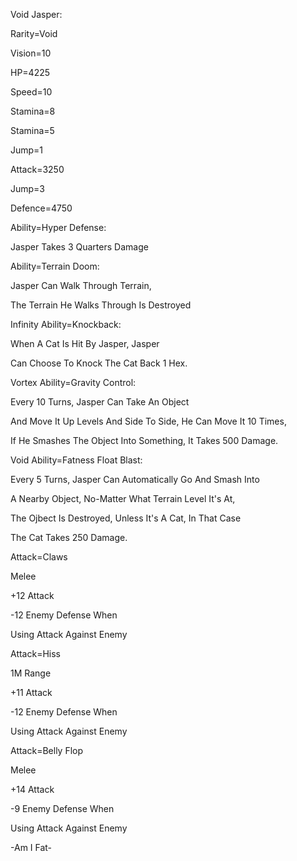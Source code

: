 Void Jasper:

Rarity=Void

Vision=10

HP=4225

Speed=10

Stamina=8

Stamina=5

Jump=1

Attack=3250

Jump=3

Defence=4750

Ability=Hyper Defense:

Jasper Takes 3 Quarters Damage

Ability=Terrain Doom:

Jasper Can Walk Through Terrain,

The Terrain He Walks Through Is Destroyed

Infinity Ability=Knockback:

When A Cat Is Hit By Jasper, Jasper

Can Choose To Knock The Cat Back 1 Hex.

Vortex Ability=Gravity Control:

Every 10 Turns, Jasper Can Take An Object

And Move It Up Levels And Side To Side, He Can Move It 10 Times,

If He Smashes The Object Into Something, It Takes 500 Damage.

Void Ability=Fatness Float Blast:

Every 5 Turns, Jasper Can Automatically Go And Smash Into

A Nearby Object, No-Matter What Terrain Level It's At,

The Ojbect Is Destroyed, Unless It's A Cat, In That Case

The Cat Takes 250 Damage.

Attack=Claws

Melee

+12 Attack

-12 Enemy Defense When 

Using Attack Against Enemy

Attack=Hiss

1M Range

+11 Attack

-12 Enemy Defense When

Using Attack Against Enemy

Attack=Belly Flop

Melee

+14 Attack

-9 Enemy Defense When 

Using Attack Against Enemy

-Am I Fat-
